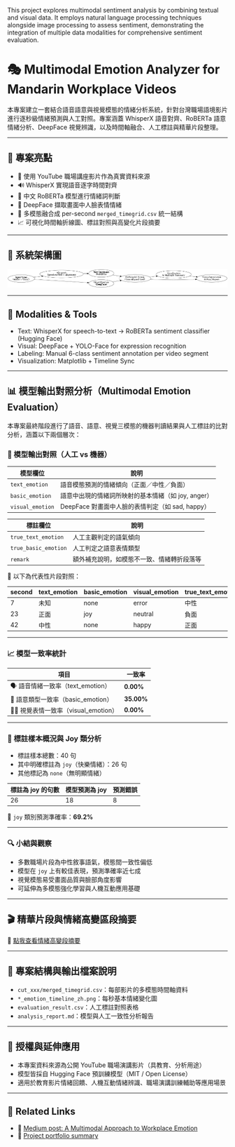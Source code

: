 This project explores multimodal sentiment analysis by combining textual and visual data. It employs natural language processing techniques alongside image processing to assess sentiment, demonstrating the integration of multiple data modalities for comprehensive sentiment evaluation.​

# 🎭 Multimodal Emotion Analyzer for Mandarin Workplace Videos

本專案建立一套結合語音語意與視覺模態的情緒分析系統，針對台灣職場語境影片進行逐秒級情緒預測與人工對照。專案涵蓋 WhisperX 語音對齊、RoBERTa 語意情緒分析、DeepFace 視覺辨識，以及時間軸融合、人工標註與精華片段整理。

---

## 🚀 專案亮點

- 🎥 使用 YouTube 職場講座影片作為真實資料來源
- 🔊 WhisperX 實現語音逐字時間對齊
- 🧠 中文 RoBERTa 模型進行情緒詞判斷
- 🧍 DeepFace 擷取畫面中人臉表情情緒
- 🧩 多模態融合成 per-second `merged_timegrid.csv` 統一結構
- 📈 可視化時間軸折線圖、標註對照與高變化片段摘要

---

## 🧠 系統架構圖

![Multimodal Pipeline](./multimodal_emotion_pipeline_clean.png)

---

## 📘 Modalities & Tools

- Text: WhisperX for speech-to-text → RoBERTa sentiment classifier (Hugging Face)
- Visual: DeepFace + YOLO-Face for expression recognition
- Labeling: Manual 6-class sentiment annotation per video segment
- Visualization: Matplotlib + Timeline Sync
  
---

## 📊 模型輸出對照分析（Multimodal Emotion Evaluation）

本專案最終階段進行了語音、語意、視覺三模態的機器判讀結果與人工標註的比對分析，涵蓋以下兩個層次：

### 🎯 模型輸出對照（人工 vs 機器）

| 模型欄位 | 說明 |
|----------|------|
| `text_emotion` | 語音模態預測的情緒傾向（正面／中性／負面） |
| `basic_emotion` | 語意中出現的情緒詞所映射的基本情緒（如 joy, anger） |
| `visual_emotion` | DeepFace 對畫面中人臉的表情判定（如 sad, happy） |

| 標註欄位 | 說明 |
|----------|------|
| `true_text_emotion` | 人工主觀判定的語氣傾向 |
| `true_basic_emotion` | 人工判定之語意表情類型 |
| `remark` | 額外補充說明，如模態不一致、情緒轉折段落等 |

📌 以下為代表性片段對照：

| second | text_emotion | basic_emotion | visual_emotion | true_text_emotion | true_basic_emotion |
|--------|--------------|----------------|----------------|-------------------|--------------------|
| 7      | 未知         | none           | error          | 中性              | none               |
| 23     | 正面         | joy            | neutral        | 負面              | sadness            |
| 42     | 中性         | none           | happy          | 正面              | joy                |

---

### 📈 模型一致率統計

| 項目 | 一致率 |
|------|--------|
| 🗣️ 語音情緒一致率（text_emotion） | **0.00%** |
| 💬 語意類型一致率（basic_emotion） | **35.00%** |
| 🧍‍♀️ 視覺表情一致率（visual_emotion） | **0.00%** |

---

### 🧠 標註樣本概況與 Joy 類分析

- 標註樣本總數：40 句
- 其中明確標註為 `joy`（快樂情緒）：26 句
- 其他標記為 `none`（無明顯情緒）

| 標註為 joy 的句數 | 模型預測為 joy | 預測錯誤 |
|------------------|----------------|------------|
| 26               | 18             | 8          |

🎯 `joy` 類別預測準確率：**69.2%**

---

### 🔍 小結與觀察

- 多數職場片段為中性敘事語氣，模態間一致性偏低
- 模型在 `joy` 上有較佳表現，預測準確率近七成
- 視覺模態易受畫面品質與臉部角度影響
- 可延伸為多模態強化學習與人機互動應用基礎

---

## 🎬 精華片段與情緒高變區段摘要

📄 [點我查看情緒高變段摘要](./emotion_highlight_summary.md)

---

## 📁 專案結構與輸出檔案說明

- `cut_xxx/merged_timegrid.csv`：每部影片的多模態時間軸資料
- `*_emotion_timeline_zh.png`：每秒基本情緒變化圖
- `evaluation_result.csv`：人工標註對照表格
- `analysis_report.md`：模型與人工一致性分析報告

---

## 📌 授權與延伸應用

- 本專案資料來源為公開 YouTube 職場演講影片（具教育、分析用途）
- 模型皆採自 Hugging Face 預訓練模型（MIT / Open License）
- 適用於教育影片情緒回饋、人機互動情緒辨識、職場演講訓練輔助等應用場景

---

## 🔗 Related Links
- 📝 [Medium post: A Multimodal Approach to Workplace Emotion](https://medium.com/@debby.yeh1994)
- 📂 [Project portfolio summary](https://mango-mapusaurus-5df.notion.site/Debby-Yeh-NLP-Application-Engineer-Portfolio-1ca5118474d2801caa58de564fb53e38?pvs=4)
